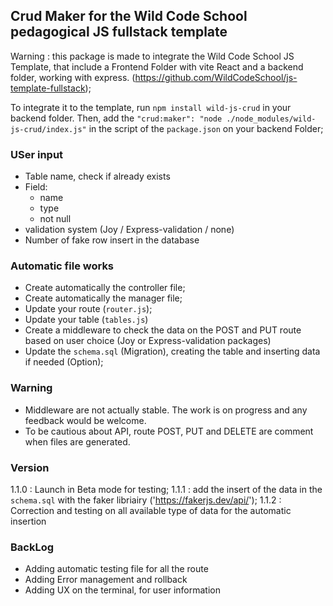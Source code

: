 ## Crud Maker for the Wild Code School pedagogical JS fullstack template

Warning : this package is made to integrate the Wild Code School JS Template, that include a Frontend Folder with vite React and a backend folder, working with express. (https://github.com/WildCodeSchool/js-template-fullstack);

To integrate it to the template, run `npm install wild-js-crud` in your backend folder. Then, add the `"crud:maker": "node ./node_modules/wild-js-crud/index.js"` in the script of the `package.json` on your backend Folder;

### USer input

- Table name, check if already exists
- Field:
  - name
  - type
  - not null
- validation system (Joy / Express-validation / none)
- Number of fake row insert in the database

### Automatic file works

- Create automatically the controller file;
- Create automatically the manager file;
- Update your route (`router.js`);
- Update your table (`tables.js`)
- Create a middleware to check the data on the POST and PUT route based on user choice (Joy or Express-validation packages)
- Update the `schema.sql` (Migration), creating the table and inserting data if needed (Option);

### Warning

- Middleware are not actually stable. The work is on progress and any feedback would be welcome.
- To be cautious about API, route POST, PUT and DELETE are comment when files are generated.

### Version

1.1.0 : Launch in Beta mode for testing;
1.1.1 : add the insert of the data in the `schema.sql` with the faker libriairy ('https://fakerjs.dev/api/');
1.1.2 : Correction and testing on all available type of data for the automatic insertion

### BackLog

- Adding automatic testing file for all the route
- Adding Error management and rollback
- Adding UX on the terminal, for user information
